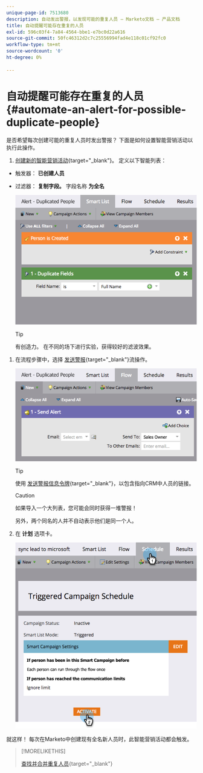 ```yaml
---
unique-page-id: 7513680
description: 自动发出警报，以发现可能的重复人员 — Marketo文档 — 产品文档
title: 自动提醒可能存在重复的人员
exl-id: 596c03f4-7a84-4564-bbe1-e7bc0d22a616
source-git-commit: 50fc46312d2c7c25556994fad4e118c01cf92fc0
workflow-type: tm+mt
source-wordcount: '0'
ht-degree: 0%

---
```


# 自动提醒可能存在重复的人员 {#automate-an-alert-for-possible-duplicate-people}

是否希望每次创建可能的重复人员时发出警报？ 下面是如何设置智能营销活动以执行此操作。

1. [创建新的智能营销活动](/help/marketo/product-docs/core-marketo-concepts/smart-campaigns/creating-a-smart-campaign/create-a-new-smart-campaign.md){target=&quot;_blank&quot;}。 定义以下智能列表：

* 触发器： **已创建人员**
* 过滤器： **复制字段。** 字段名称 **为全名**

   ![](assets/automate-an-alert-1.png)

   >[!TIP]
   >
   >有创造力。 在不同的场下进行实验，获得较好的滤波效果。

1. 在流程步骤中，选择 [发送警报](/help/marketo/product-docs/core-marketo-concepts/smart-campaigns/flow-actions/send-alert.md){target=&quot;_blank&quot;}流操作。

   ![](assets/automate-an-alert-2.png)

   >[!TIP]
   >
   >使用 [发送警报信息令牌](/help/marketo/product-docs/email-marketing/general/using-tokens/use-the-send-alert-info-token.md){target=&quot;_blank&quot;}，以包含指向CRM中人员的链接。

   >[!CAUTION]
   >
   >如果导入一个大列表，您可能会同时获得一堆警报！
   >
   >另外，两个同名的人并不自动表示他们是同一个人。

1. 在 **计划** 选项卡。

   ![](assets/automate-an-alert-3.png)

就这样！ 每次在Marketo中创建现有全名新人员时，此智能营销活动都会触发。

>[!MORELIKETHIS]
>
>[查找并合并重复人员](/help/marketo/product-docs/core-marketo-concepts/smart-lists-and-static-lists/managing-people-in-smart-lists/find-and-merge-duplicate-people.md){target=&quot;_blank&quot;}
